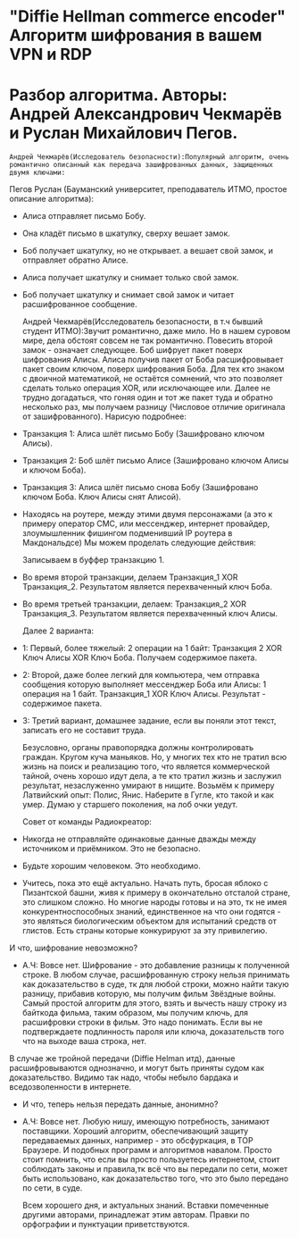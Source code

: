 # "Diffie Hellman commerce encoder" Алгоритм шифрования в вашем VPN и RDP
# Разбор алгоритма. Авторы: Андрей Александрович Чекмарёв и Руслан Михайлович Пегов.
    Андрей Чекмарёв(Исследователь безопасности):Популярный алгоритм, очень романтично описанный как передача зашифрованных данных, защищенных двумя ключами:
Пегов Руслан (Бауманский университет, преподаватель ИТМО, простое описание алгоритма):
- Алиса отправляет письмо Бобу.
- Она кладёт письмо в шкатулку, сверху вешает замок. 
- Боб получает шкатулку, но не открывает. а вешает свой замок, и отправляет обратно Алисе. 
- Алиса получает шкатулку и снимает только свой замок. 
- Боб получает шкатулку и снимает свой замок и читает расшифрованное сообщение.

    Андрей Чекмарёв(Исследователь безопасности, в т.ч бывший студент ИТМО):Звучит романтично, даже мило. Но в нашем суровом мире, дела обстоят совсем не так романтично. Повесить второй замок - означает следующее. Боб шифрует пакет поверх шифрования Алисы. Алиса получив пакет от Боба расшифровывает пакет своим ключом, поверх шифрования Боба. Для тех кто знаком с двоичной математикой, не остаётся сомнений, что это позволяет сделать только операция XOR, или исключающее или. Далее не трудно догадаться, что гоняя один и тот же пакет туда и обратно несколько раз, мы получаем разницу (Числовое отличие оригинала от зашифрованного). Нарисую подробнее:
- Транзакция 1: Алиса шлёт письмо Бобу (Зашифровано ключом Алисы).
- Транзакция 2: Боб шлёт письмо Алисе (Зашифровано ключом Алисы и  ключом Боба).
- Транзакция 3: Алиса шлёт письмо снова Бобу (Зашифровано ключом Боба. Ключ Алисы снят Алисой).
- Находясь на роутере, между этими двумя персонажами (а это к примеру оператор СМС, или мессенджер, интернет провайдер, злоумышленник фишингом подменивший IP роутера в Макдональдсе) Мы можем проделать следующие действия:

    Записываем в буффер транзакцию 1.
- Во время второй транзакции, делаем Транзакция_1 XOR Транзакция_2. 
Результатом является перехваченный ключ Боба.
- Во время третьей транзакции, делаем: Транзакция_2 XOR Транзакция_3. 
Результатом является перехваченный ключ Алисы. 

    Далее 2 варианта:
- 1: Первый, более тяжелый: 2 операции на 1 байт: Транзакция 2 XOR Ключ Алисы XOR Ключ Боба. 
Получаем содержимое пакета. 
- 2: Второй, даже более легкий  для компьютера, чем отправка сообщения которую выполняет мессенджер Боба или Алисы: 1 операция на 1 байт. 
Транзакция_1 XOR Ключ Алисы. Результат - содержимое пакета.
- 3: Третий вариант, домашнее задание, если вы поняли этот текст, записать его не составит труда. 

    Безусловно, органы правопорядка должны контролировать граждан. Кругом куча маньяков. Но, у многих тех кто не тратил всю жизнь на поиск и реализацию того, что является коммерческой тайной, очень хорошо идут дела, а те кто тратил жизнь и заслужил результат, незаслуженно умирают в нищите. Возьмём к примеру Латвийский опыт: Полис, Янис. Наберите в Гугле, кто такой и как умер. Думаю у старшего поколения, на лоб очки уедут. 

    Совет от команды Радиокреатор: 
- Никогда не отправляйте одинаковые данные дважды между источником и приёмником. Это не безопасно. 
- Будьте хорошим человеком. Это необходимо.
- Учитесь, пока это ещё актуально. 
Начать путь, бросая яблоко с Пизантской башни, живя к примеру в окончательно отсталой стране, это слишком сложно. Но многие народы готовы и на это, тк не имея конкурентноспособных знаний, единственное на что они годятся - это являться биологическим объектом для испытаний средств от глистов. Есть страны которые конкурируют за эту привилегию.

И что, шифрование невозможно?
- А.Ч: Вовсе нет. Шифрование - это  добавление разницы к полученной строке. В любом случае, расшифрованную строку нельзя принимать как доказательство в суде, тк для любой строки, можно найти такую разницу, прибавив которую, мы получим фильм Звёздные войны.  Самый простой алгоритм для этого, взять и вычесть нашу строку из байткода фильма, таким образом, мы получим ключь, для расшифровки строки в фильм. Это надо понимать. Если вы не подтверждаете подлинность пароля или ключа, доказательств того что на выходе ваша строка, нет.

В случае же тройной передачи (Diffie Helman итд), данные расшифровываются однозначно, и могут быть приняты судом как доказательство. Видимо так надо, чтобы небыло бардака и вседозволенности в интернете.

- И что, теперь нельзя передать данные, анонимно?

- А.Ч: Вовсе нет. Любую нишу, имеющую потребность, занимают поставщики. Хороший алгоритм, обеспечивающий защиту передаваемых данных, например - это обсфуркация, в ТОР Браузере. И подобных программ и алгоритмов навалом. Просто  стоит помнить, что если вы просто пользуетесь интернетом, стоит соблюдать законы и правила,тк всё что вы передали по сети, может быть использовано, как доказательство того, что это было передано по сети, в суде.

    Всем хорошего дня, и актуальных знаний.
Вставки помеченные другими авторами, принадлежат этим авторам.
Правки по орфографии и пунктуации приветствуются.
